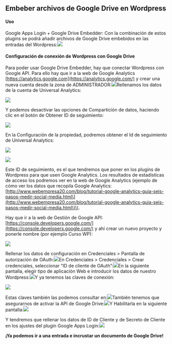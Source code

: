 ## Embeber archivos de Google Drive en Wordpress

#### Uso

Google Apps Login + Google Drive Embedder: Con la combinación de estos plugins se podrá añadir archivos de Google Drive embebidos en las entradas del Wordpress:![](/assets/Selección_001.png)

#### Configuración de conexión de Wordpress con Google Drive

Para poder usar Google Drive Embedder, hay que conectar Wordpress con Google API. Para ello hay que ir a la web de Google Analytics [https://analytics.google.com](https://analytics.google.com/) y crear una nueva cuenta desde la zona de ADMINISTRADOR:![](/assets/paso1.png)Rellenamos los datos de la cuenta de Universal Analytics:

![](/assets/paso2.png)

Y podemos desactivar las opciones de Compartición de datos, haciendo clic en el botón de Obtener ID de seguimiento:

![](/assets/paso3.png)

En la Configuración de la propiedad, podremos obtener el Id de seguimiento de Universal Analytics:

![](/assets/paso4.png)

![](/assets/paso5.png)

Este ID de seguimiento, es el que tendremos que poner en los plugins de Wordpress para que usen Google Analytics. Los resultados de estadísticas de acceso los podremos ver en la web de Google Analytics \(ejemplo de cómo ver los datos que recopila Google Analytics: [http://www.webempresa20.com/blog/tutorial-google-analytics-guia-seis-pasos-medir-social-media.html\](http://www.webempresa20.com/blog/tutorial-google-analytics-guia-seis-pasos-medir-social-media.html\)\).

Hay que ir a la web de Gestión de Google API:  [https://console.developers.google.com/](https://console.developers.google.com/) y ahí crear un nuevo proyecto y ponerle nombre \(por ejemplo Curso WP\):

![](/assets/paso6.png)

Rellenar los datos de configuración en Credenciales &gt; Pantalla de autorización de OAuth:![](/assets/paso7.png)En Credenciales &gt; Credenciales &gt; Crear credenciales, seleccionar “ID de cliente de OAuth”:![](/assets/paso8.png)En la siguiente pantalla, elegir tipo de aplicación Web e introducir los datos de nuestro Wordpress:![](/assets/paso9.png)Y ya tenemos las claves de conexión:

![](/assets/paso10.png)

Estas claves también las podemos consultar en:![](/assets/paso11.png)También tenemos que asegurarnos de activar la API de Google Drive:![](/assets/paso12.png)Y Habilitarla en la siguiente pantalla:![](/assets/paso13.png)

Y tendremos que rellenar los datos de ID de Cliente y de Secreto de Cliente en los ajustes del plugin Google Apps Login:![](/assets/paso14.png)

**¡Ya podemos ir a una entrada e incrustar un documento de Google Drive!**

